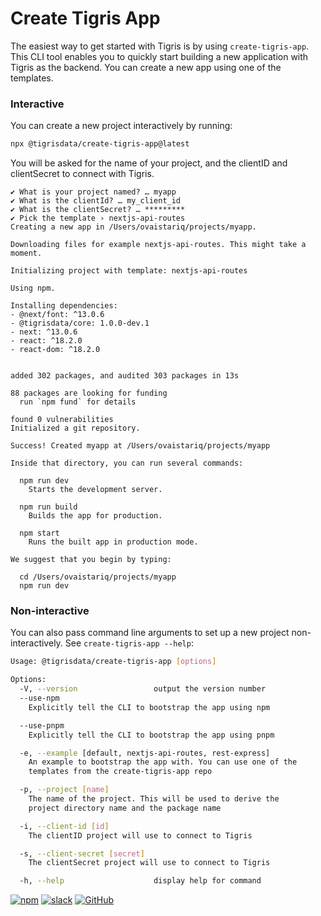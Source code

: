 # Create Tigris App

The easiest way to get started with Tigris is by using `create-tigris-app`.
This CLI tool enables you to quickly start building a new application with
Tigris as the backend. You can create a new app using one of the templates.

### Interactive

You can create a new project interactively by running:

```bash
npx @tigrisdata/create-tigris-app@latest
```

You will be asked for the name of your project, and the clientID and
clientSecret to connect with Tigris.

```shell
✔ What is your project named? … myapp
✔ What is the clientId? … my_client_id
✔ What is the clientSecret? … *********
✔ Pick the template › nextjs-api-routes
Creating a new app in /Users/ovaistariq/projects/myapp.

Downloading files for example nextjs-api-routes. This might take a moment.

Initializing project with template: nextjs-api-routes

Using npm.

Installing dependencies:
- @next/font: ^13.0.6
- @tigrisdata/core: 1.0.0-dev.1
- next: ^13.0.6
- react: ^18.2.0
- react-dom: ^18.2.0


added 302 packages, and audited 303 packages in 13s

88 packages are looking for funding
  run `npm fund` for details

found 0 vulnerabilities
Initialized a git repository.

Success! Created myapp at /Users/ovaistariq/projects/myapp

Inside that directory, you can run several commands:

  npm run dev
    Starts the development server.

  npm run build
    Builds the app for production.

  npm start
    Runs the built app in production mode.

We suggest that you begin by typing:

  cd /Users/ovaistariq/projects/myapp
  npm run dev
```

### Non-interactive

You can also pass command line arguments to set up a new project
non-interactively. See `create-tigris-app --help`:

```bash
Usage: @tigrisdata/create-tigris-app [options]

Options:
  -V, --version                 output the version number
  --use-npm
    Explicitly tell the CLI to bootstrap the app using npm

  --use-pnpm
    Explicitly tell the CLI to bootstrap the app using pnpm

  -e, --example [default, nextjs-api-routes, rest-express]
    An example to bootstrap the app with. You can use one of the
    templates from the create-tigris-app repo

  -p, --project [name]
    The name of the project. This will be used to derive the
    project directory name and the package name

  -i, --client-id [id]
    The clientID project will use to connect to Tigris

  -s, --client-secret [secret]
    The clientSecret project will use to connect to Tigris

  -h, --help                    display help for command
```

[![npm](https://img.shields.io/npm/v/@tigrisdata/create-tigris-app)](https://www.npmjs.com/package/@tigrisdata/create-tigris-app)
[![slack](https://img.shields.io/badge/slack-tigrisdata-34D058.svg?logo=slack)](https://tigrisdata.slack.com)
[![GitHub](https://img.shields.io/github/license/tigrisdata/create-tigris-app)](https://github.com/tigrisdata/create-tigris-app/blob/main/LICENSE)
